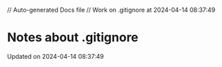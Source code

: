 // Auto-generated Docs file
// Work on .gitignore at 2024-04-14 08:37:49
# Notes about .gitignore
Updated on 2024-04-14 08:37:49
